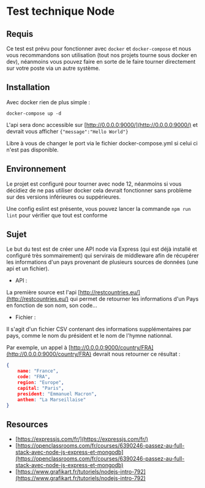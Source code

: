 # Test technique Node

## Requis

Ce test est prévu pour fonctionner avec `docker` et `docker-compose` et nous vous recommandons son utilisation (tout nos projets tourne sous docker en dev), néanmoins vous pouvez faire en sorte de le faire tourner directement sur votre poste via un autre système.

## Installation

Avec docker rien de plus simple :

`docker-compose up -d`

L'api sera donc accessible sur [http://0.0.0.0:9000/](http://0.0.0.0:9000/) et devrait vous afficher `{"message":"Hello World"}`

Libre à vous de changer le port via le fichier docker-compose.yml si celui ci n'est pas disponible.

## Environnement

Le projet est configuré pour tourner avec node 12, néanmoins si vous décidiez de ne pas utiliser docker cela devrait fonctionner sans problème sur des versions inférieures ou suppérieures.

Une config eslint est présente, vous pouvez lancer la commande `npm run lint` pour vérifier que tout est conforme

## Sujet

Le but du test est de créer une API node via Express (qui est déjà installé et configuré très sommairement) qui servirais de middleware afin de récupérer les informations d'un pays provenant de plusieurs sources de données (une api et un fichier).

- API :

La première source est l'api [http://restcountries.eu/](http://restcountries.eu/) qui permet de retourner les informations d'un Pays en fonction de son nom, son code...

- Fichier :

Il s'agit d'un fichier CSV contenant des informations supplémentaires par pays, comme le nom du président et le nom de l'hymne nationnal.

Par exemple, un appel à [http://0.0.0.0:9000/country/FRA](http://0.0.0.0:9000/country/FRA) devrait nous retourner ce résultat :

```json
{
    name: "France",
    code: "FRA",
    region: "Europe",
    capital: "Paris",
    president: "Emmanuel Macron",
    anthem: "La Marseillaise"
}
```

## Resources

- [https://expressjs.com/fr/](https://expressjs.com/fr/)
- [https://openclassrooms.com/fr/courses/6390246-passez-au-full-stack-avec-node-js-express-et-mongodb](https://openclassrooms.com/fr/courses/6390246-passez-au-full-stack-avec-node-js-express-et-mongodb)
- [https://www.grafikart.fr/tutoriels/nodejs-intro-792](https://www.grafikart.fr/tutoriels/nodejs-intro-792)